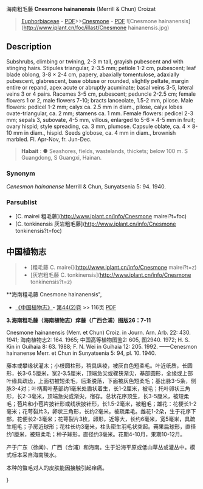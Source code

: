 海南粗毛藤 **Cnesmone hainanensis** (Merrill & Chun) Croizat

> [Euphorbiaceae](http://www.iplant.cn/info/Euphorbiaceae?t=foc) - [PDF](http://www.iplant.cn/foc/pdf/Euphorbiaceae.pdf)>>[Cnesmone](http://www.iplant.cn/info/Cnesmone?t=foc) - [PDF](http://www.iplant.cn/foc/pdf/Cnesmone.pdf)
![Cnesmone hainanensis](http://www.iplant.cn/foc/illast/Cnesmone hainanensis.jpg)

## Description

Subshrubs, climbing or twining, 2-3 m tall, grayish pubescent and with stinging hairs. Stipules triangular, 2-3.5 mm; petiole 1-2 cm, pubescent; leaf blade oblong, 3-8 × 2-4 cm, papery, abaxially tomentulose, adaxially pubescent, glabrescent, base obtuse or rounded, slightly peltate, margin entire or repand, apex acute or abruptly acuminate; basal veins 3-5, lateral veins 3 or 4 pairs. Racemes 3-5 cm, pubescent; peduncle 2-2.5 cm; female flowers 1 or 2, male flowers 7-10; bracts lanceolate, 1.5-2 mm, pilose. Male flowers: pedicel 1-2 mm; calyx ca. 2.5 mm in diam., pilose, calyx lobes ovate-triangular, ca. 2 mm; stamens ca. 1 mm. Female flowers: pedicel 2-3 mm; sepals 3, subovate, 4-5 mm, villous, enlarged to 5-6 × 4-5 mm in fruit; ovary hispid; style spreading, ca. 3 mm, plumose. Capsule oblate, ca. 4 × 8-10 mm in diam., hispid. Seeds globose, ca. 4 mm in diam., brownish marbled. Fl. Apr-Nov, fr. Jun-Dec.

> **Habait** : 
>● Seashores, fields, wastelands, thickets; below 100 m. S Guangdong, S Guangxi, Hainan.

### Synonym
*Cenesmon hainanense* Merrill & Chun, Sunyatsenia 5: 94. 1940.

### Parsublist

* [C.  mairei  粗毛藤](http://www.iplant.cn/info/Cnesmone mairei?t=foc)
* [C.  tonkinensis  灰岩粗毛藤](http://www.iplant.cn/info/Cnesmone tonkinensis?t=foc)

## 中国植物志

> * [粗毛藤  C.  mairei](http://www.iplant.cn/info/Cnesmone mairei?t=z)
> * [灰岩粗毛藤  C.  tonkinensis](http://www.iplant.cn/info/Cnesmone tonkinensis?t=z)

**海南粗毛藤 Cnesmone hainanensis",

* [《中国植物志》](http://www.iplant.cn/frps)- [第44(2)卷](http://www.iplant.cn/frps/vol/44(2)) >> 116页 [PDF](http://www.iplant.cn/frps/pdf/44(2)/116.PDF)

**3.海南粗毛藤（海南植物志）痒藤（广西合浦）图版26：7-11**

Cnesmone hainanensis (Merr. et Chun) Croiz. in Journ. Arn. Arb. 22: 430. 1941; 海南植物志2: 164. 1965; 中国高等植物图鉴2: 605, 图2940. 1972; H. S. Kin in Guihaia 8: 63. 1988; F. N. Wei in Guihaia 12: 205. 1992. ——Cenesmon hainanense Merr. et Chun in Sunyatsenia 5: 94, pl. 10. 1940.

藤本或攀缘状灌木；小枝圆柱形，稍具纵棱，被灰白色短柔毛。叶近纸质，长圆形，长3-6.5厘米，宽2-3.5厘米，顶端急尖或骤狭渐尖，基部圆形，全缘或上部叶缘具疏齿，上面初被短柔毛，后渐脱落，下面被灰色短柔毛；基出脉3-5条，侧脉3-4对；叶柄离叶基部约1毫米处盾状着生，长1-2厘米，被毛；托叶卵状三角形，长2-3毫米，顶端急尖或渐尖，宿存。总状花序顶生，长3-5厘米，被短柔毛；苞片和小苞片披针形或线状披针形，长1.5-2毫米，被粗毛；雄花：花梗长1-2毫米；花萼裂片3，卵状三角形，长约2毫米，被疏柔毛。雌花1-2朵，生于花序下部，花便长2-3毫米；花萼裂片3枚，卵形，近等大，长约6毫米，宽5毫米，具疏生粗毛；子房近球形；花柱长约3毫米，柱头密生羽毛状突起。蒴果扁球形，直径约1厘米，被短柔毛；种子球形，直径约3毫米。花期4-10月，果期10-12月。

产于广东（徐闻）、广西（合浦）和海南。生于沿海平原或低山草丛或灌丛中。模式标本采自海南陵水。

本种的螫毛对人的皮肤能因接触引起痒痛。

}